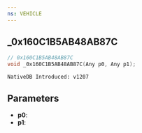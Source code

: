 ```yaml
---
ns: VEHICLE
---
```

## _0x160C1B5AB48AB87C

```c
// 0x160C1B5AB48AB87C
void _0x160C1B5AB48AB87C(Any p0, Any p1);
```

```
NativeDB Introduced: v1207
```

## Parameters
* **p0**:
* **p1**:
